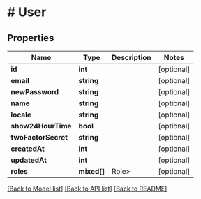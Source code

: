 # # User

## Properties

Name | Type | Description | Notes
------------ | ------------- | ------------- | -------------
**id** | **int** |  | [optional]
**email** | **string** |  | [optional]
**newPassword** | **string** |  | [optional]
**name** | **string** |  | [optional]
**locale** | **string** |  | [optional]
**show24HourTime** | **bool** |  | [optional]
**twoFactorSecret** | **string** |  | [optional]
**createdAt** | **int** |  | [optional]
**updatedAt** | **int** |  | [optional]
**roles** | **mixed[]** | Role&gt; | [optional]

[[Back to Model list]](../../README.md#models) [[Back to API list]](../../README.md#endpoints) [[Back to README]](../../README.md)
